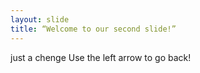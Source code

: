 ```yaml
---
layout: slide
title: “Welcome to our second slide!”
---
```

just a chenge
Use the left arrow to go back!
